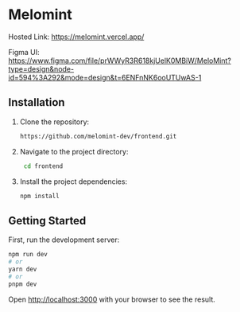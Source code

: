 # Melomint

Hosted Link: https://melomint.vercel.app/

Figma UI: https://www.figma.com/file/prWWyR3R618kjUelK0MBiW/MeloMint?type=design&node-id=594%3A292&mode=design&t=6ENFnNK6ooUTUwAS-1

## Installation

1. Clone the repository:

   ```bash
   https://github.com/melomint-dev/frontend.git

2. Navigate to the project directory:

   ```bash
    cd frontend

3. Install the project dependencies:

    ```bash
    npm install

## Getting Started
First, run the development server:

```bash
npm run dev
# or
yarn dev
# or
pnpm dev
```

Open [http://localhost:3000](http://localhost:3000) with your browser to see the result.

